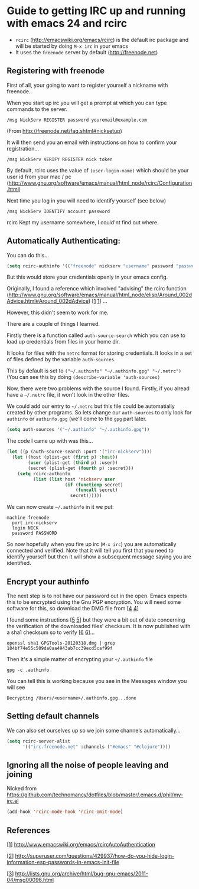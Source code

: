 # Guide to getting IRC up and running with emacs 24 and rcirc

- `rcirc` (http://emacswiki.org/emacs/rcirc) is the default irc package and will be started by doing `M-x irc` in your emacs
- It uses the `freenode` server by default (http://freenode.net)


## Registering with freenode

First of all, your going to want to register yourself a nickname with freenode..

When you start up irc you will get a prompt at which you can type commands to the server.

```
/msg NickServ REGISTER password youremail@example.com
```

(From http://freenode.net/faq.shtml#nicksetup)

It will then send you an email with instructions on how to confirm your registration...

```
/msg NickServ VERIFY REGISTER nick token
```

By default, rcirc uses the value of `(user-login-name)` which should be your user id from your mac / pc (http://www.gnu.org/software/emacs/manual/html_node/rcirc/Configuration.html)

Next time you log in you will need to identify yourself (see below)

```
/msg NickServ IDENTIFY account password
```

rcirc Kept my username somewhere, I could'nt find out where.

## Automatically Authenticating:

You can do this...
```lisp
(setq rcirc-authinfo '(("freenode" nickserv "username" password "password")))
```

But this would store your credentials openly in your emacs config.

Originally, I found a reference which involved "advising" the rcirc function (http://www.gnu.org/software/emacs/manual/html_node/elisp/Around_002dAdvice.html#Around_002dAdvice) [[1] [1]] ...

However, this didn't seem to work for me.

There are a couple of things I learned. 

Firstly there is a function called `auth-source-search` which you can use to load up credentials from files in your home dir. 

It looks for files with the `netrc` format for storing credentials. It looks in a set of files defined by the variable `auth-sources`.

This by default is set to `("~/.authinfo" "~/.authinfo.gpg" "~/.netrc")` (You can see this by doing `(describe-variable 'auth-sources)`

Now, there were two problems with the source I found. Firstly, if you alread have a `~/.netrc` file, it won't look in the other files. 

We could add our entry to `~/.netrc` but this file could be automatially created by other programs. So lets change our `auth-sources` to only look for `authinfo` or `authinfo.gpg` (we'll come to the `gpg` part later.

```lisp
(setq auth-sources '("~/.authinfo" "~/.authinfo.gpg"))
```

The code I came up with was this...

```lisp
(let ((p (auth-source-search :port '("irc-nickserv"))))   
  (let ((host (plist-get (first p) :host))
        (user (plist-get (third p) :user))
        (secret (plist-get (fourth p) :secret)))
    (setq rcirc-authinfo
          (list (list host 'nickserv user
                      (if (functionp secret)
                          (funcall secret)
                        secret))))))
```

We can now create `~/.authinfo` in it we put:

```
machine freenode 
  port irc-nickserv 
  login NICK
  password PASSWORD
```

So now hopefully when you fire up irc (`M-x irc`) you are automatically connected and verified. Note that it will tell you first that you need to identify yourself but then it will show a subsequent message saying you are identified.

## Encrypt your authinfo

The next step is to not have our password out in the open. Emacs expects this to be encrypted using the Gnu PGP encryption. You will need some software for this, so download the DMG file from [[4] [4]]

I found some instructions [[5] [5]] but they were a bit out of date concerning the verification of the downloaded files' checksum. It is now published with a sha1 checksum so to verify [[6] [6]]...

```
openssl sha1 GPGTools-20120318.dmg | grep 184bf74e55c509da0aa4943ab7cc39ecd5caf99f 
```

Then it's a simple matter of encrypting your `~/.authinfo` file

```
gpg -c .authinfo
```

You can tell this is working because you see in the Messages window you will see

```
Decrypting /Users/<username>/.authinfo.gpg...done
```

## Setting default channels

We can also set ourselves up so we join some channels automatically...
```lisp
(setq rcirc-server-alist
      '(("irc.freenode.net" :channels ("#emacs" "#clojure"))))
```

## Ignoring all the noise of people leaving and joining

Nicked from https://github.com/technomancy/dotfiles/blob/master/.emacs.d/phil/my-irc.el

```lisp
(add-hook 'rcirc-mode-hook 'rcirc-omit-mode)
```

## References

[1]: http://www.emacswiki.org/emacs/rcircAutoAuthentication "rcirc authentication"
[2]: http://superuser.com/questions/429937/how-do-you-hide-login-information-esp-passwords-in-emacs-init-file "Dodgy format of authinf file"
[3]: http://lists.gnu.org/archive/html/bug-gnu-emacs/2011-04/msg00096.html "Good version of the authinf file"
[4]: https://www.gpgtools.org/installer/index.html#releasenotes "Pgp installer os x"
[5]: http://www.robertsosinski.com/2008/02/18/working-with-pgp-and-mac-os-x/ "Working with pgp on os x"
[6]: http://support.apple.com/kb/HT1652 "How to verify a sha1 digest"
[7]: http://www.cyberciti.biz/tips/linux-how-to-encrypt-and-decrypt-files-with-a-password.html


[[1][1]] http://www.emacswiki.org/emacs/rcircAutoAuthentication

[[2][2]] http://superuser.com/questions/429937/how-do-you-hide-login-information-esp-passwords-in-emacs-init-file 

[[3][3]] http://lists.gnu.org/archive/html/bug-gnu-emacs/2011-04/msg00096.html 
